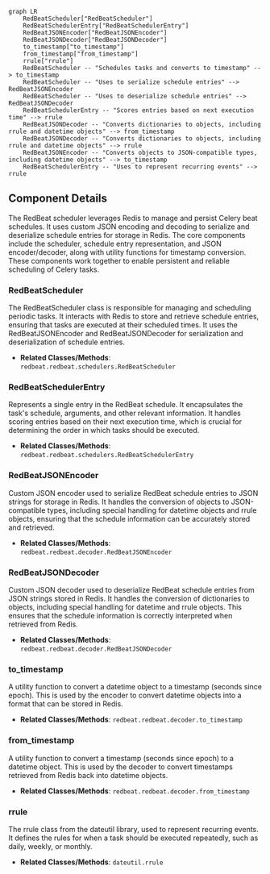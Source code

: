 ```mermaid
graph LR
    RedBeatScheduler["RedBeatScheduler"]
    RedBeatSchedulerEntry["RedBeatSchedulerEntry"]
    RedBeatJSONEncoder["RedBeatJSONEncoder"]
    RedBeatJSONDecoder["RedBeatJSONDecoder"]
    to_timestamp["to_timestamp"]
    from_timestamp["from_timestamp"]
    rrule["rrule"]
    RedBeatScheduler -- "Schedules tasks and converts to timestamp" --> to_timestamp
    RedBeatScheduler -- "Uses to serialize schedule entries" --> RedBeatJSONEncoder
    RedBeatScheduler -- "Uses to deserialize schedule entries" --> RedBeatJSONDecoder
    RedBeatSchedulerEntry -- "Scores entries based on next execution time" --> rrule
    RedBeatJSONDecoder -- "Converts dictionaries to objects, including rrule and datetime objects" --> from_timestamp
    RedBeatJSONDecoder -- "Converts dictionaries to objects, including rrule and datetime objects" --> rrule
    RedBeatJSONEncoder -- "Converts objects to JSON-compatible types, including datetime objects" --> to_timestamp
    RedBeatSchedulerEntry -- "Uses to represent recurring events" --> rrule
```

## Component Details

The RedBeat scheduler leverages Redis to manage and persist Celery beat schedules. It uses custom JSON encoding and decoding to serialize and deserialize schedule entries for storage in Redis. The core components include the scheduler, schedule entry representation, and JSON encoder/decoder, along with utility functions for timestamp conversion. These components work together to enable persistent and reliable scheduling of Celery tasks.

### RedBeatScheduler
The RedBeatScheduler class is responsible for managing and scheduling periodic tasks. It interacts with Redis to store and retrieve schedule entries, ensuring that tasks are executed at their scheduled times. It uses the RedBeatJSONEncoder and RedBeatJSONDecoder for serialization and deserialization of schedule entries.
- **Related Classes/Methods**: `redbeat.redbeat.schedulers.RedBeatScheduler`

### RedBeatSchedulerEntry
Represents a single entry in the RedBeat schedule. It encapsulates the task's schedule, arguments, and other relevant information. It handles scoring entries based on their next execution time, which is crucial for determining the order in which tasks should be executed.
- **Related Classes/Methods**: `redbeat.redbeat.schedulers.RedBeatSchedulerEntry`

### RedBeatJSONEncoder
Custom JSON encoder used to serialize RedBeat schedule entries to JSON strings for storage in Redis. It handles the conversion of objects to JSON-compatible types, including special handling for datetime objects and rrule objects, ensuring that the schedule information can be accurately stored and retrieved.
- **Related Classes/Methods**: `redbeat.redbeat.decoder.RedBeatJSONEncoder`

### RedBeatJSONDecoder
Custom JSON decoder used to deserialize RedBeat schedule entries from JSON strings stored in Redis. It handles the conversion of dictionaries to objects, including special handling for datetime and rrule objects. This ensures that the schedule information is correctly interpreted when retrieved from Redis.
- **Related Classes/Methods**: `redbeat.redbeat.decoder.RedBeatJSONDecoder`

### to_timestamp
A utility function to convert a datetime object to a timestamp (seconds since epoch). This is used by the encoder to convert datetime objects into a format that can be stored in Redis.
- **Related Classes/Methods**: `redbeat.redbeat.decoder.to_timestamp`

### from_timestamp
A utility function to convert a timestamp (seconds since epoch) to a datetime object. This is used by the decoder to convert timestamps retrieved from Redis back into datetime objects.
- **Related Classes/Methods**: `redbeat.redbeat.decoder.from_timestamp`

### rrule
The rrule class from the dateutil library, used to represent recurring events. It defines the rules for when a task should be executed repeatedly, such as daily, weekly, or monthly.
- **Related Classes/Methods**: `dateutil.rrule`
